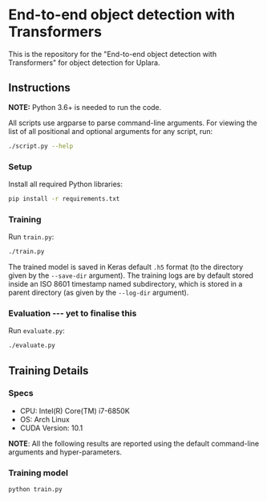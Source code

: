 # End-to-end object detection with Transformers

This is the repository for the "End-to-end object detection with Transformers" for object detection for Uplara.

## Instructions

**NOTE:** Python 3.6+ is needed to run the code.

All scripts use argparse to parse command-line arguments.
For viewing the list of all positional and optional arguments for any script, run:
```sh
./script.py --help
```

### Setup
Install all required Python libraries:
```sh
pip install -r requirements.txt
```
    

### Training
Run `train.py`:
```sh
./train.py
```
The trained model is saved in Keras default `.h5` format (to the directory given by the `--save-dir` argument).
The training logs are by default stored inside an ISO 8601 timestamp named subdirectory, which is stored in a parent directory (as given by the `--log-dir` argument).

### Evaluation  --- yet to finalise this
Run `evaluate.py`:
```sh
./evaluate.py
```


## Training Details

### Specs
* CPU: Intel(R) Core(TM) i7-6850K
* OS: Arch Linux
* CUDA Version: 10.1

**NOTE**: All the following results are reported using the default command-line arguments and hyper-parameters.

### Training model
```sh
python train.py
```
